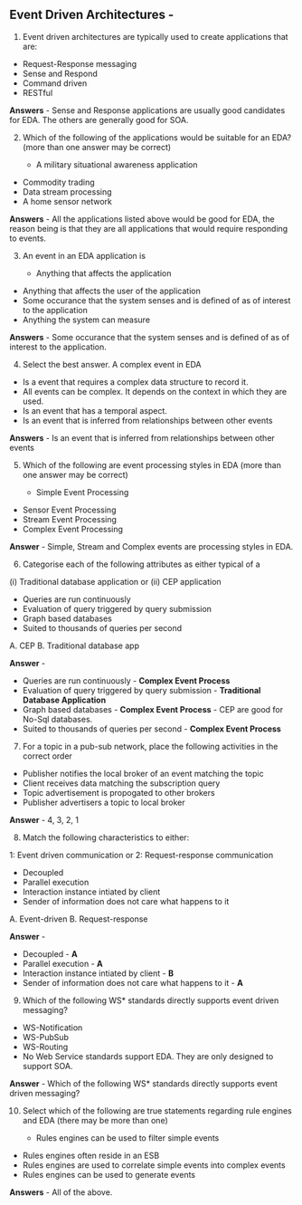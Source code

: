 ## Event Driven Architectures -

1. Event driven architectures are typically used to create applications that are:

  - Request-Response messaging
  - Sense and Respond
  - Command driven
  - RESTful
  
**Answers** - Sense and Response applications are usually good candidates for EDA. The others are generally good for SOA.

2. Which of the following of the applications would be suitable for an EDA? (more than one answer may be correct)

	- A military situational awareness application
  - Commodity trading
  - Data stream processing
  - A home sensor network

**Answers** - All the applications listed above would be good for EDA, the reason being is that they are all applications that would require responding to events.

3. An event in an EDA application is

	- Anything that affects the application
  - Anything that affects the user of the application
  - Some occurance that the system senses and is defined of as of interest to the application 
  - Anything the system can measure 
  
**Answers** - Some occurance that the system senses and is defined of as of interest to the application. 

4. Select the best answer. A complex event in EDA 

  - Is a event that requires a complex data structure to record it.
  - All events can be complex. It depends on the context in which they are used.
  - Is an event that has a temporal aspect.
  - Is an event that is inferred from relationships between other events
  
**Answers** - Is an event that is inferred from relationships between other events

5. Which of the following are event processing styles in EDA (more than one answer may be correct)

	- Simple Event Processing
  - Sensor  Event Processing
  - Stream Event Processing
  - Complex Event Processing
  
**Answer** - Simple, Stream and Complex events are processing styles in EDA.

6. Categorise each of the following attributes as either typical of a 

(i) Traditional database application
or
(ii) CEP application

  - Queries are run continuously
  - Evaluation of query triggered by query submission
  - Graph based databases
  - Suited to thousands of queries per second

A.	CEP
B.	Traditional database app

**Answer** - 

  - Queries are run continuously - **Complex Event Process**
  - Evaluation of query triggered by query submission - **Traditional Database Application**
  - Graph based databases - **Complex Event Process** - CEP are good for No-Sql databases.
  - Suited to thousands of queries per second - **Complex Event Process**
  
7. For a topic in a pub-sub network, place the following activities in the correct order  

  - Publisher notifies the local broker of an event matching the topic 
  - Client receives data matching the subscription query
  - Topic advertisement is propogated to other brokers
  - Publisher advertisers a topic to local broker
  
**Answer** - 4, 3, 2, 1

8. Match the following characteristics to either:

1: Event driven communication or  2: Request-response communication

  - Decoupled
  - Parallel execution 
  - Interaction instance intiated by client
  - Sender of information does not care what happens to it

A.	Event-driven
B.	Request-response

**Answer** - 

  - Decoupled - **A**
  - Parallel execution - **A**
  - Interaction instance intiated by client - **B**
  - Sender of information does not care what happens to it - **A**
  
9. Which of the following WS* standards directly supports event driven messaging?

  - WS-Notification
  - WS-PubSub
  - WS-Routing
  - No Web Service standards support EDA. They are only designed to support SOA. 

**Answer** - Which of the following WS* standards directly supports event driven messaging?

10. Select which of the following are true statements regarding rule engines and EDA (there may be more than one)

	- Rules engines can be used to filter simple events
  - Rules engines often reside in an ESB
  - Rules engines are used to correlate simple events into complex events 
  - Rules engines can be used to generate events
  
**Answers** - All of the above.
